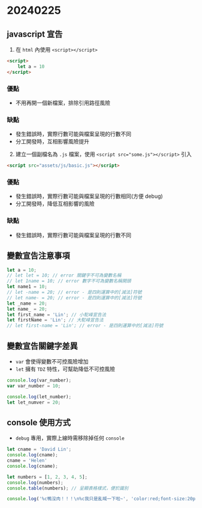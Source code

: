 # 20240225

## javascript 宣告

1. 在 `html` 內使用 `<script></script>`

```html
<script>
    let a = 10
</script>
```

### 優點

- 不用再開一個新檔案，排除引用路徑風險

### 缺點

- 發生錯誤時，實際行數可能與檔案呈現的行數不同
- 分工開發時，互相影響風險提升

2. 建立一個副檔名為 `.js` 檔案，使用 `<script src="some.js"></script>` 引入

```html
<script src="assets/js/basic.js"></script>
```

### 優點

- 發生錯誤時，實際行數可能與檔案呈現的行數相同(方便 debug)
- 分工開發時，降低互相影響的風險

### 缺點

- 發生錯誤時，實際行數可能與檔案呈現的行數不同

## 變數宣告注意事項

```js
let a = 10;
// let let = 10; // error 關鍵字不可為變數名稱
// let 1name = 10; // error 數字不可為變數名稱開頭
let name1 = 10;
// let -name = 20; // error - 是四則運算中的[減法]符號
// let name- = 20; // error - 是四則運算中的[減法]符號
let _name = 20;
let name_ = 20;
let first_name = 'Lin'; // 小駝峰宣告法
let firstName = 'Lin'; // 大駝峰宣告法
// let first-name = 'Lin'; // error - 是四則運算中的[減法]符號
```

## 變數宣告關鍵字差異

- `var` 會使得變數不可控風險增加
- `let` 擁有 `TDZ` 特性，可幫助降低不可控風險

```js
console.log(var_number);
var var_number = 10;

console.log(let_number);
let let_numver = 20;
```

## console 使用方式

- `debug` 專用，實際上線時需移除掉任何 `console`

```js
let cname = 'David Lin';
console.log(cname);
cname = 'Helen'
console.log(cname);

let numbers = [1, 2, 3, 4, 5];
console.log(numbers);
console.table(numbers); // 呈顯表格樣式，便於識別

console.log('%c鴨沒肉！！！\n%c我只是亂喊一下啦~', 'color:red;font-size:20px;', 'color:#dedede') // 可變顏色
```